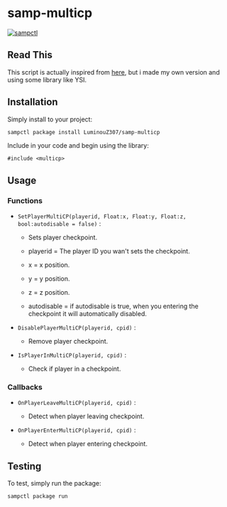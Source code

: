 # samp-multicp

[![sampctl](https://img.shields.io/badge/sampctl-samp--multicp-2f2f2f.svg?style=for-the-badge)](https://github.com/LuminouZ307/samp-multicp)

<!--
Short description of your library, why it's useful, some examples, pictures or
videos. Link to your forum release thread too.

Remember: You can use "forumfmt" to convert this readme to forum BBCode!

What the sections below should be used for:

`## Installation`: Leave this section un-edited unless you have some specific
additional installation procedure.

`## Testing`: Whether your library is tested with a simple `main()` and `print`,
unit-tested, or demonstrated via prompting the player to connect, you should
include some basic information for users to try out your code in some way.

And finally, maintaining your version number`:

* Follow [Semantic Versioning](https://semver.org/)
* When you release a new version, update `VERSION` and `git tag` it
* Versioning is important for sampctl to use the version control features

Happy Pawning!
-->

## Read This

This script is actually inspired from [here](https://github.com/TShoKT/multiple-checkpoints-samp),
but i made my own version and using some library like YSI.

## Installation

Simply install to your project:

```bash
sampctl package install LuminouZ307/samp-multicp
```

Include in your code and begin using the library:

```pawn
#include <multicp>
```

## Usage

### Functions

* `SetPlayerMultiCP(playerid, Float:x, Float:y, Float:z, bool:autodisable = false)` :

  * Sets player checkpoint.
  
  * playerid = The player ID you wan't sets the checkpoint.
  * x = x position.
  * y = y position.
  * z = z position.
  * autodisable = if autodisable is true, when you entering the checkpoint it will automatically disabled.

* `DisablePlayerMultiCP(playerid, cpid)` :

  * Remove player checkpoint.

* `IsPlayerInMultiCP(playerid, cpid)` :

  * Check if player in a checkpoint.

### Callbacks

* `OnPlayerLeaveMultiCP(playerid, cpid)` :

  * Detect when player leaving checkpoint.

* `OnPlayerEnterMultiCP(playerid, cpid)` :

  * Detect when player entering checkpoint.


## Testing

<!--
Depending on whether your package is tested via in-game "demo tests" or
y_testing unit-tests, you should indicate to readers what to expect below here.
-->

To test, simply run the package:

```bash
sampctl package run
```
